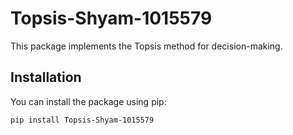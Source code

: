 # Topsis-Shyam-1015579

This package implements the Topsis method for decision-making.

## Installation

You can install the package using pip:

```bash
pip install Topsis-Shyam-1015579
